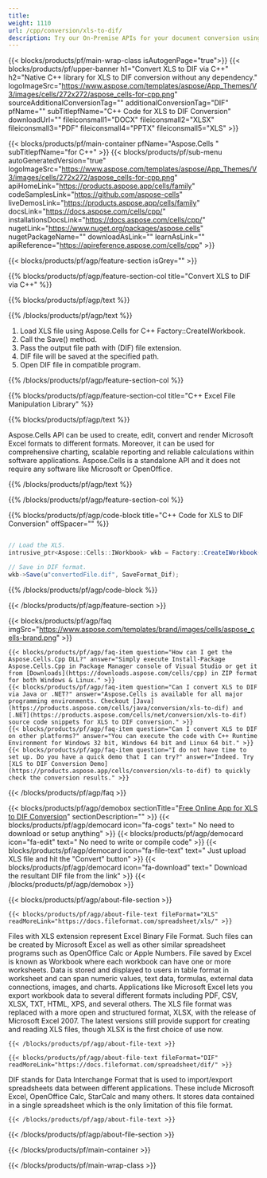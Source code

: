 ```yaml
---
title:  
weight: 1110
url: /cpp/conversion/xls-to-dif/ 
description: Try our On-Premise APIs for your document conversion using C++ Runtime Environment for Windows 32 bit, Windows 64 bit and Linux 64 bit.
---
```


{{< blocks/products/pf/main-wrap-class isAutogenPage="true">}}
{{< blocks/products/pf/upper-banner h1="Convert XLS to DIF via C++" h2="Native C++ library for XLS to DIF conversion without any dependency." logoImageSrc="https://www.aspose.com/templates/aspose/App_Themes/V3/images/cells/272x272/aspose_cells-for-cpp.png" sourceAdditionalConversionTag="" additionalConversionTag="DIF" pfName="" subTitlepfName="C++ Code for XLS to DIF Conversion" downloadUrl="" fileiconsmall1="DOCX" fileiconsmall2="XLSX" fileiconsmall3="PDF" fileiconsmall4="PPTX" fileiconsmall5="XLS" >}}

{{< blocks/products/pf/main-container pfName="Aspose.Cells " subTitlepfName="for C++" >}}
{{< blocks/products/pf/sub-menu autoGeneratedVersion="true" logoImageSrc="https://www.aspose.com/templates/aspose/App_Themes/V3/images/cells/272x272/aspose_cells-for-cpp.png" apiHomeLink="https://products.aspose.app/cells/family" codeSamplesLink="https://github.com/aspose-cells" liveDemosLink="https://products.aspose.app/cells/family" docsLink="https://docs.aspose.com/cells/cpp/" installationsDocsLink="https://docs.aspose.com/cells/cpp/" nugetLink="https://www.nuget.org/packages/aspose.cells" nugetPackageName="" downloadAsLink="" learnAsLink="" apiReference="https://apireference.aspose.com/cells/cpp" >}}

{{< blocks/products/pf/agp/feature-section isGrey="" >}}

{{% blocks/products/pf/agp/feature-section-col title="Convert XLS to DIF via C++" %}}

{{% blocks/products/pf/agp/text %}}

{{% /blocks/products/pf/agp/text %}}

1.  Load XLS file using Aspose.Cells for C++ Factory::CreateIWorkbook.
1.  Call the Save() method.
1.  Pass the output file path with (DIF) file extension.
1.  DIF file will be saved at the specified path.
1.  Open DIF file in compatible program.

{{% /blocks/products/pf/agp/feature-section-col %}}

{{% blocks/products/pf/agp/feature-section-col title="C++ Excel File Manipulation Library" %}}

{{% blocks/products/pf/agp/text %}}

 Aspose.Cells API can be used to create, edit, convert and render Microsoft Excel formats to different formats. Moreover, it can be used for comprehensive charting, scalable reporting and reliable calculations within software applications. Aspose.Cells is a standalone API and it does not require any software like Microsoft or OpenOffice.

{{% /blocks/products/pf/agp/text %}}

{{% /blocks/products/pf/agp/feature-section-col %}}

{{% blocks/products/pf/agp/code-block title="C++ Code for XLS to DIF Conversion" offSpacer="" %}}

```cs

// Load the XLS.
intrusive_ptr<Aspose::Cells::IWorkbook> wkb = Factory::CreateIWorkbook(u"sourceFile.xls");

// Save in DIF format.
wkb->Save(u"convertedFile.dif", SaveFormat_Dif);

```

{{% /blocks/products/pf/agp/code-block %}}

{{< /blocks/products/pf/agp/feature-section >}}

{{< blocks/products/pf/agp/faq imgSrc="https://www.aspose.com/templates/brand/images/cells/aspose_cells-brand.png" >}}

    {{< blocks/products/pf/agp/faq-item question="How can I get the Aspose.Cells.Cpp DLL?" answer="Simply execute Install-Package Aspose.Cells.Cpp in Package Manager console of Visual Studio or get it from [Downloads](https://downloads.aspose.com/cells/cpp) in ZIP format for both Windows & Linux." >}}
    {{< blocks/products/pf/agp/faq-item question="Can I convert XLS to DIF via Java or .NET?" answer="Aspose.Cells is available for all major programming environments. Checkout [Java](https://products.aspose.com/cells/java/conversion/xls-to-dif) and [.NET](https://products.aspose.com/cells/net/conversion/xls-to-dif) source code snippets for XLS to DIF conversion." >}}
    {{< blocks/products/pf/agp/faq-item question="Can I convert XLS to DIF on other platforms?" answer="You can execute the code with C++ Runtime Environment for Windows 32 bit, Windows 64 bit and Linux 64 bit." >}}
    {{< blocks/products/pf/agp/faq-item question="I do not have time to set up. Do you have a quick demo that I can try?" answer="Indeed. Try [XLS to DIF Conversion Demo](https://products.aspose.app/cells/conversion/xls-to-dif) to quickly check the conversion results." >}}
 
{{< /blocks/products/pf/agp/faq >}}

<!-- aboutfile Starts -->

{{< blocks/products/pf/agp/demobox sectionTitle="[Free Online App for XLS to DIF Conversion](https://products.aspose.app/cells/conversion/xls-to-dif)" sectionDescription="" >}}
        {{< blocks/products/pf/agp/democard icon="fa-cogs" text=" No need to download or setup anything" >}}
        {{< blocks/products/pf/agp/democard icon="fa-edit" text=" No need to write or compile code" >}}
        {{< blocks/products/pf/agp/democard icon="fa-file-text" text=" Just upload XLS file and hit the \"Convert\" button" >}}
        {{< blocks/products/pf/agp/democard icon="fa-download" text=" Download the resultant DIF file from the link" >}}
{{< /blocks/products/pf/agp/demobox >}}

{{< blocks/products/pf/agp/about-file-section >}}

    {{< blocks/products/pf/agp/about-file-text fileFormat="XLS" readMoreLink="https://docs.fileformat.com/spreadsheet/xls/" >}}
Files with XLS extension represent Excel Binary File Format. Such files can be created by Microsoft Excel as well as other similar spreadsheet programs such as OpenOffice Calc or Apple Numbers. File saved by Excel is known as Workbook where each workbook can have one or more worksheets. Data is stored and displayed to users in table format in worksheet and can span numeric values, text data, formulas, external data connections, images, and charts. Applications like Microsoft Excel lets you export workbook data to several different formats including PDF, CSV, XLSX, TXT, HTML, XPS, and several others. The XLS file format was replaced with a more open and structured format, XLSX, with the release of Microsoft Excel 2007. The latest versions still provide support for creating and reading XLS files, though XLSX is the first choice of use now.

    {{< /blocks/products/pf/agp/about-file-text >}}

    {{< blocks/products/pf/agp/about-file-text fileFormat="DIF" readMoreLink="https://docs.fileformat.com/spreadsheet/dif/" >}}
DIF stands for Data Interchange Format that is used to import/export spreadsheets data between different applications. These include Microsoft Excel, OpenOffice Calc, StarCalc and many others. It stores data contained in a single spreadsheet which is the only limitation of this file format.

    {{< /blocks/products/pf/agp/about-file-text >}}

{{< /blocks/products/pf/agp/about-file-section >}}

<!-- aboutfile Ends -->

{{< /blocks/products/pf/main-container >}}
    
{{< /blocks/products/pf/main-wrap-class >}}